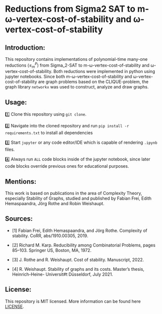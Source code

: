 # Reductions from Sigma2 SAT to m-ω-vertex-cost-of-stability and ω-vertex-cost-of-stability

## Introduction:

This repository contains implementations of polynomial-time many-one reductions ($\leq^P_m$) from Sigma_2-SAT to m-ω-vertex-cost-of-stability and ω-vertex-cost-of-stability. Both reductions were implemented in python using jupyter notebooks. Since both m-ω-vertex-cost-of-stability and ω-vertex-cost-of-stability are graph problems based on the CLIQUE-problem, the graph library `networkx` was used to construct, analyze and draw graphs.

## Usage:

1️⃣ Clone this repository using `git clone`.

2️⃣ Navigate into the cloned repository and run `pip install -r requirements.txt` to install all dependencies

3️⃣ Start `jupyter` or any code editor/IDE which is capable of rendering `.ipynb` files.

4️⃣ Always run `ALL` code blocks inside of the jupyter notebook, since later code blocks override previous ones for educational purposes.

## Mentions:

This work is based on publications in the area of Complexity Theory, especially Stability of Graphs, studied and published by Fabian Frei, Edith Hemaspaandra, Jörg Rothe and Robin Weishaupt.

## Sources:

* [1] Fabian Frei, Edith Hemaspaandra, and Jörg Rothe. Complexity of stability. CoRR,
abs/1910.00305, 2019.

* [2] Richard M. Karp. Reducibility among Combinatorial Problems, pages 85–103. Springer
US, Boston, MA, 1972.

* [3] J. Rothe and R. Weishaupt. Cost of stability. Manuscript, 2022.

* [4] R. Weishaupt. Stability of graphs and its costs. Master’s thesis, Heinrich-Heine-
Universit#t Düsseldorf, July 2021.

## License:

This repository is MIT licensed. More information can be found here [LICENSE](https://github.com/MarcoSteinke/Reductions-from-Sigma2-SAT-to-m-omega-vertex-cost-of-stability-and-omega-vertex-cost-of-stability/blob/main/LICENSE).
